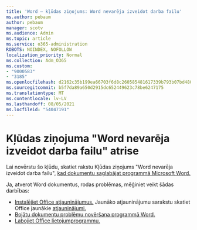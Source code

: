 ```yaml
---
title: 'Word — kļūdas ziņojums: Word nevarēja izveidot darba failu'
ms.author: pebaum
author: pebaum
manager: scotv
ms.audience: Admin
ms.topic: article
ms.service: o365-administration
ROBOTS: NOINDEX, NOFOLLOW
localization_priority: Normal
ms.collection: Adm_O365
ms.custom:
- "9000583"
- "3185"
ms.openlocfilehash: d2162c35b199ea66703f6d8c260585481617339b793b07bd4800f3125f942dd5
ms.sourcegitcommit: b5f7da89a650d2915dc652449623c78be6247175
ms.translationtype: MT
ms.contentlocale: lv-LV
ms.lasthandoff: 08/05/2021
ms.locfileid: "54047191"
---
```

# <a name="resolve-the-word-could-not-create-the-work-file-error-message"></a>Kļūdas ziņojuma "Word nevarēja izveidot darba failu" atrise

Lai novērstu šo kļūdu, skatiet rakstu Kļūdas ziņojums "Word nevarēja izveidot darba failu", [kad dokumentu saglabājat programmā Microsoft Word.](https://docs.microsoft.com/office/troubleshoot/word/word-could-not-create-the-work-file)

Ja, atverot Word dokumentus, rodas problēmas, mēģiniet veikt šādas darbības:

- [Instalējiet Office atjauninājumus.](https://support.office.com/article/2ab296f3-7f03-43a2-8e50-46de917611c5) Jaunāko atjauninājumu sarakstu skatiet Office jaunākie [atjauninājumi.](https://docs.microsoft.com/officeupdates/office-updates-msi)
- [Bojātu dokumentu problēmu novēršana programmā Word.](https://docs.microsoft.com/office/troubleshoot/word/damaged-documents-in-word)
- [Labojiet Office lietojumprogrammu.](https://support.office.com/Article/Repair-an-Office-application-7821d4b6-7c1d-4205-aa0e-a6b40c5bb88b)
